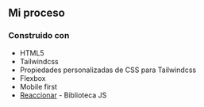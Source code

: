 ## Mi proceso

### Construido con

- HTML5
- Tailwindcss
- Propiedades personalizadas de CSS para Tailwindcss
- Flexbox
- Mobile first
- [Reaccionar](https://reactjs.org/) - Biblioteca JS